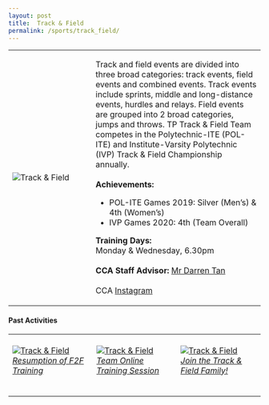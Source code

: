 ```yaml
---
layout: post
title:  Track & Field
permalink: /sports/track_field/
---
```


<table>
    <tr>
        <td style="width:33%"><image src="{{site.baseurl}}/images/CCA_track_field.jpg" style="display:block;margin-left:auto;margin-right:auto;" alt="Track & Field"></image></td>
        <td>
            <p>
                Track and field events are divided into three broad categories: track events, field events and combined events. Track events include sprints, middle and long-distance events, hurdles and relays. Field events are grouped into 2 broad categories, jumps and throws. TP Track & Field Team competes in the Polytechnic-ITE (POL-ITE) and Institute-Varsity Polytechnic (IVP) Track & Field Championship annually.<br>
                <br>
                <b>Achievements:</b><br>
                <ul>
                    <li>POL-ITE Games 2019: Silver (Men’s) & 4th (Women’s)</li>
                    <li>IVP Games 2020: 4th (Team Overall)</li>
                </ul>
            </p>
            <p>
                <b>Training Days:</b><br>
                Monday & Wednesday, 6.30pm<br>
                <br>
                <b>CCA Staff Advisor:</b> <a href="mailto:darrent@tp.edu.sg">Mr Darren Tan</a><br>
                <br>
                CCA <a href="https://www.instagram.com/tptrackfield">Instagram</a>
            </p>
        </td>
    </tr>
</table>

#### Past Activities

<table>
    <tr>
        <td style="width:33%"><br>
            <a href="https://www.instagram.com/p/CEjxJ4hHyx7/">
                <image src="{{site.baseurl}}/images/CCA-track_IG1.png" style="display:block;margin-left:auto;margin-right:auto;" alt="Track & Field">
                <h6 style="margin-top:0%">Resumption of F2F Training</h6>
                </image>
            </a>
        </td>
        <td style="width:33%"><br>
            <a href="https://www.instagram.com/p/CAxQZSJnQxJ/">
                <image src="{{site.baseurl}}/images/CCA-track_IG2.png" style="display:block;margin-left:auto;margin-right:auto;" alt="Track & Field">
                <h6 style="margin-top:0%">Team Online Training Session</h6>
                </image>
            </a>
        </td>
        <td style="width:33%"><br>
            <a href="https://www.instagram.com/p/B_wcnRqn8Bx/">
                <image src="{{site.baseurl}}/images/CCA-track_IG3.png" style="display:block;margin-left:auto;margin-right:auto;" alt="Track & Field">
                <h6 style="margin-top:0%">Join the Track & Field Family!</h6>    
                </image>
            </a>
        </td>
    </tr>
</table>
